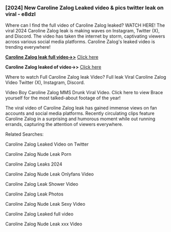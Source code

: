 ### [2024] New Caroline Zalog Leaked video & pics twitter leak on viral - e8dzl

Where can I find the full video of Caroline Zalog leaked? WATCH HERE! The viral 2024 Caroline Zalog leak is making waves on Instagram, Twitter (X), and Discord. The video has taken the internet by storm, captivating viewers across various social media platforms. Caroline Zalog's leaked video is trending everywhere!


**[Caroline Zalog leak full video->>](http://wildbook.top/wildbook8git)** [Click here](http://wildbook.top/wildbook8git)

**Caroline Zalog leaked of video->>** [Click here](http://wildbook.top/wildbook8git)


Where to watch Full Caroline Zalog leak Video? Full leak Viral Caroline Zalog Video Twitter (X), Instagram, Discord.

Video Boy Caroline Zalog MMS Drunk Viral Video. Click here to view Brace yourself for the most talked-about footage of the year!

The viral video of Caroline Zalog leak has gained immense views on fan accounts and social media platforms. Recently circulating clips feature Caroline Zalog in a surprising and humorous moment while out running errands, capturing the attention of viewers everywhere.


Related Searches:

Caroline Zalog Leaked Video on Twitter

Caroline Zalog Nude Leak Porn

Caroline Zalog Leaks 2024

Caroline Zalog Nude Leak Onlyfans Video

Caroline Zalog Leak Shower Video

Caroline Zalog Leak Photos

Caroline Zalog Nude Leak Sexy Video

Caroline Zalog Leaked full video

Caroline Zalog Nude Leak xxx Video

